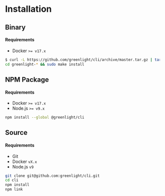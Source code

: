 # Installation

## Binary

#### Requirements

- Docker `>= v17.x`

```sh
$ curl -L https://github.com/greenlight/cli/archive/master.tar.gz | tar xvz
cd greenlight-* && sudo make install
```

## NPM Package

#### Requirements

- Docker `>= v17.x`
- Node.js `>= v9.x`

```sh
npm install --global @greenlight/cli
```

## Source

#### Requirements

- Git
- Docker `vX.x`
- Node.js `v9`

```sh
git clone git@github.com:greenlight/cli.git
cd cli
npm install
npm link
```
